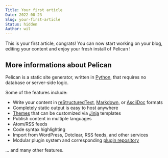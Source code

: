 ```yaml
---
Title: Your first article
Date: 2022-08-23
Slug: your-first-article
Status: hidden
Author: wil
---
```


This is your first article, congrats! You can now start working on your blog, editing your content and enjoy your fresh install of Pelican !  

## More informations about Pelican

Pelican is a static site generator, written in [Python](http://www.python.org/), that requires no database or server-side logic.

Some of the features include:

-  Write your content in [reStructuredText](http://docutils.sourceforge.net/rst.html), [Markdown](http://daringfireball.net/projects/markdown/), or [AsciiDoc](http://www.methods.co.nz/asciidoc/) formats
-  Completely static output is easy to host anywhere
-  [Themes](https://github.com/getpelican/pelican-themes) that can be customized via [Jinja](http://jinja.pocoo.org/) templates
-  Publish content in multiple languages
-  Atom/RSS feeds
-  Code syntax highlighting
-  Import from WordPress, Dotclear, RSS feeds, and other services
-  Modular plugin system and corresponding [plugin repository](https://github.com/getpelican/pelican-plugins)

... and many other features.
